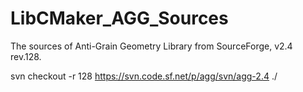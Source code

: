 # LibCMaker_AGG_Sources

The sources of Anti-Grain Geometry Library from SourceForge, v2.4 rev.128.

svn checkout -r 128 https://svn.code.sf.net/p/agg/svn/agg-2.4 ./
